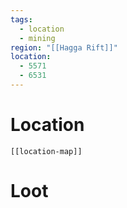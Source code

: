 ```yaml
---
tags:
  - location
  - mining
region: "[[Hagga Rift]]"
location:
  - 5571
  - 6531
---
```

# Location
```meta-bind-embed
[[location-map]]
```
# Loot
